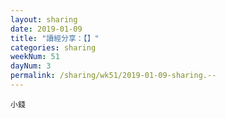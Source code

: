 ```yaml
---
layout: sharing
date: 2019-01-09
title: "讀經分享：【】"
categories: sharing
weekNum: 51
dayNum: 3
permalink: /sharing/wk51/2019-01-09-sharing.--
---
```



`小錢`
